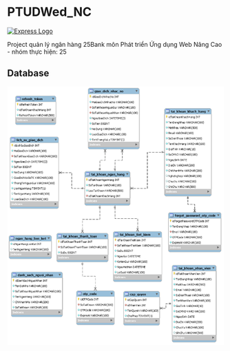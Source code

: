 # PTUDWed_NC
[![Express Logo](https://i.imgur.com/wVF5AlE.png)]()

Project quản lý ngân hàng 25Bank môn Phát triển Ứng dụng Web Nâng Cao - nhóm thực hiện: 25

## Database

![App UI](/diagram.png)
